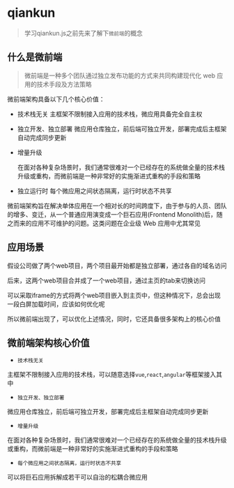 # qiankun

> 学习qiankun.js之前先来了解下`微前端`的概念

## 什么是微前端

> 微前端是一种多个团队通过独立发布功能的方式来共同构建现代化 web 应用的技术手段及方法策略

微前端架构具备以下几个核心价值：

- 技术栈无关
  主框架不限制接入应用的技术栈，微应用具备完全自主权

- 独立开发、独立部署
  微应用仓库独立，前后端可独立开发，部署完成后主框架自动完成同步更新

- 增量升级

  在面对各种复杂场景时，我们通常很难对一个已经存在的系统做全量的技术栈升级或重构，而微前端是一种非常好的实施渐进式重构的手段和策略

- 独立运行时
  每个微应用之间状态隔离，运行时状态不共享

微前端架构旨在解决单体应用在一个相对长的时间跨度下，由于参与的人员、团队的增多、变迁，从一个普通应用演变成一个巨石应用(Frontend Monolith)后，随之而来的应用不可维护的问题。这类问题在企业级 Web 应用中尤其常见

## 应用场景

假设公司做了两个web项目，两个项目最开始都是独立部署，通过各自的域名访问

后来，这两个web项目合并成了一个web项目，通过主页的tab来切换访问

可以采取iframe的方式将两个web项目嵌入到主页中，但这种情况下，总会出现一段白屏加载时间，应该如何优化呢

所以微前端出现了，可以优化上述情况，同时，它还具备很多架构上的核心价值

## 微前端架构核心价值

- `技术栈无关`

主框架不限制接入应用的技术栈，可以随意选择`vue`,`react`,`angular`等框架接入其中

- `独立开发、独立部署`

微应用仓库独立，前后端可独立开发，部署完成后主框架自动完成同步更新

- `增量升级`

在面对各种复杂场景时，我们通常很难对一个已经存在的系统做全量的技术栈升级或重构，而微前端是一种非常好的实施渐进式重构的手段和策略

- `每个微应用之间状态隔离，运行时状态不共享`

可以将巨石应用拆解成若干可以自治的松耦合微应用

